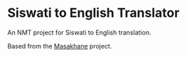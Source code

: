 # Siswati to English Translator

An NMT project for Siswati to English translation.

Based from the [Masakhane](https://github.com/masakhane-io/masakhane-mt) project.
